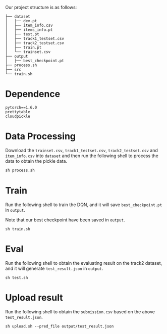 Our project structure is as follows:
```
├── dataset
│   ├── dev.pt
│   ├── item_info.csv
│   ├── items_info.pt
│   ├── test.pt
│   ├── track1_testset.csv
│   ├── track2_testset.csv
│   ├── train.pt
│   └── trainset.csv
├── output
│   ├── best_checkpoint.pt
├── process.sh
├── src
└── train.sh

```

# Dependence
```
pytorch==1.6.0
prettytable
cloudpickle
```

# Data Processing
Download the `trainset.csv`, `track1_testset.csv`, `track2_testset.csv` and `item_info.csv` into `dataset` and then
run the following shell to process the data to obtain the pickle data.
```python
sh process.sh
```

# Train
Run the following shell to train the DQN, and it will save `best_checkpoint.pt` in `output`. 

Note that our best checkpoint have been saved in `output`.
```
sh train.sh
```

# Eval
Run the following shell to obtain the evaluating result on the track2 dataset, and it will generate `test_result.json` in `output`.
```
sh test.sh
```

# Upload result
Run the following shell to obtain the `submission.csv` based on the above `test_result.json`.
```
sh upload.sh --pred_file output/test_result.json
```
